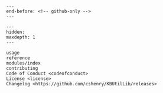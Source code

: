 ```{include} ../README.md
---
end-before: <!-- github-only -->
---
```

[license]: license
[contributor guide]: contributing
[command-line reference]: usage

```{toctree}
---
hidden:
maxdepth: 1
---

usage
reference
modules/index
contributing
Code of Conduct <codeofconduct>
License <license>
Changelog <https://github.com/cshenry/KBUtilLib/releases>
```
